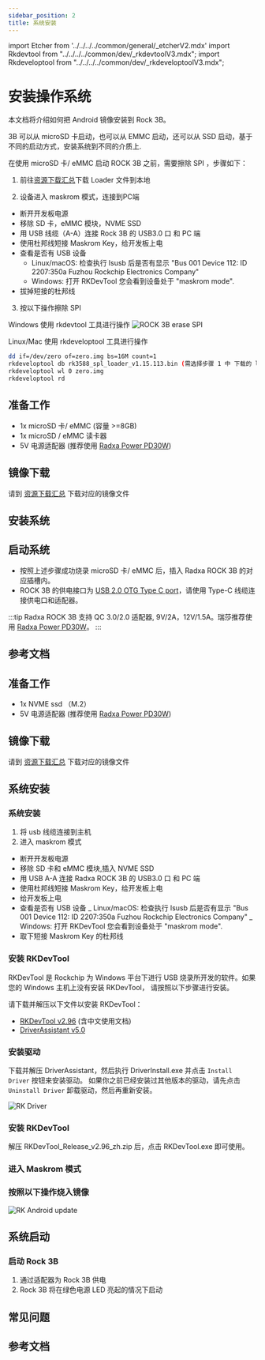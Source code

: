 ```yaml
---
sidebar_position: 2
title: 系统安装
---
```


import Etcher from '../../../../common/general/\_etcherV2.mdx'
import Rkdevtool from "../../../../common/dev/\_rkdevtoolV3.mdx";
import Rkdeveloptool from "../../../../common/dev/\_rkdeveloptoolV3.mdx";

# 安装操作系统

本文档将介绍如何把 Android 镜像安装到 Rock 3B。

3B 可以从 microSD 卡启动，也可以从 EMMC 启动，还可以从 SSD 启动，基于不同的启动方式，安装系统到不同的介质上.

<Tabs queryString="target">

<TabItem value="microsd/emmc" label="使用对应读卡器安装系统到 microSD / eMMC ">

在使用 microSD 卡/ eMMC 启动 ROCK 3B 之前，需要擦除 SPI ，步骤如下：

1. 前往[资源下载汇总](../../../images.md)下载 Loader 文件到本地

2. 设备进入 maskrom 模式，连接到PC端

- 断开开发板电源
- 移除 SD 卡，eMMC 模块，NVME SSD
- 用 USB 线缆（A-A）连接 Rock 3B 的 USB3.0 口 和 PC 端
- 使用杜邦线短接 Maskrom Key，给开发板上电
- 查看是否有 USB 设备
  - Linux/macOS: 检查执行 lsusb 后是否有显示 "Bus 001 Device 112: ID 2207:350a Fuzhou Rockchip Electronics Company"
  - Windows: 打开 RKDevTool 您会看到设备处于 "maskrom mode".
- 拔掉短接的杜邦线

3. 按以下操作擦除 SPI

<Tabs queryString="target">

<TabItem value="windows" label="Windows">

Windows 使用 rkdevtool 工具进行操作
![ROCK 3B erase SPI](/img/rock5itx/rock5itx_erase_spi_zh.webp)

</TabItem>

<TabItem value="linux/mac" label="Linux/Mac">

Linux/Mac 使用 rkdeveloptool 工具进行操作

```bash
dd if=/dev/zero of=zero.img bs=16M count=1
rkdeveloptool db rk3588_spl_loader_v1.15.113.bin (需选择步骤 1 中 下载的 loader 文件)
rkdeveloptool wl 0 zero.img
rkdeveloptool rd
```

</TabItem>

</Tabs>

## 准备工作

- 1x microSD 卡/ eMMC (容量 >=8GB)
- 1x microSD / eMMC 读卡器
- 5V 电源适配器 (推荐使用 [Radxa Power PD30W](../../accessories/pd-30w))

## 镜像下载

请到 [资源下载汇总](../../../images.md) 下载对应的镜像文件

## 安装系统

<Etcher model="rock3b" />

## 启动系统

- 按照上述步骤成功烧录 microSD 卡/ eMMC 后，插入 Radxa ROCK 3B 的对应插槽内。
- ROCK 3B 的供电接口为 [USB 2.0 OTG Type C port](/rock3/rock3b/hardware-design/hardware-interface.md)，请使用 Type-C 线缆连接供电口和适配器。

:::tip
Radxa ROCK 3B 支持 QC 3.0/2.0 适配器, 9V/2A，12V/1.5A。瑞莎推荐使用 [Radxa Power PD30W](../../../../accessories/pd_30w.md)。
:::

## 参考文档

</TabItem>

<TabItem value="spi_nvme" label="安装系统到 SPI-NVME ">

## 准备工作

- 1x NVME ssd （M.2）
- 5V 电源适配器 (推荐使用 [Radxa Power PD30W](../../accessories/pd-30w))

## 镜像下载

请到 [资源下载汇总](../../../images.md) 下载对应的镜像文件

## 系统安装

### 系统安装

1. 将 usb 线缆连接到主机
2. 进入 maskrom 模式

- 断开开发板电源
- 移除 SD 卡和 eMMC 模块,插入 NVME SSD
- 用 USB A-A 连接 Radxa ROCK 3B 的 USB3.0 口 和 PC 端
- 使用杜邦线短接 Maskrom Key，给开发板上电
- 给开发板上电
- 查看是否有 USB 设备
  _ Linux/macOS: 检查执行 lsusb 后是否有显示 "Bus 001 Device 112: ID 2207:350a Fuzhou Rockchip Electronics Company"
  _ Windows: 打开 RKDevTool 您会看到设备处于 "maskrom mode".
- 取下短接 Maskrom Key 的杜邦线

<Tabs queryString="target">

<TabItem value="linux" label="Linux">

<Rkdeveloptool platform="linux">
</Rkdeveloptool>

</TabItem>

<TabItem value="mac" label="mac">

<Rkdeveloptool platform="macos">
</Rkdeveloptool>

</TabItem>

<TabItem value="windows" label="Windows">

### 安装 RKDevTool

RKDevTool 是 Rockchip 为 Windows 平台下进行 USB 烧录所开发的软件。如果您的 Windows 主机上没有安装 RKDevTool， 请按照以下步骤进行安装。

请下载并解压以下文件以安装 RKDevTool：

- [RKDevTool v2.96](https://dl.radxa.com/tools/windows/RKDevTool_Release_v2.96_zh.zip) (含中文使用文档)
- [DriverAssistant v5.0](https://dl.radxa.com/tools/windows/DriverAssitant_v5.0.zip)

### 安装驱动

下载并解压 DriverAssistant，然后执行 DriverInstall.exe 并点击 `Install Driver` 按钮来安装驱动。
如果你之前已经安装过其他版本的驱动，请先点击 `Uninstall Driver` 卸载驱动，然后再重新安装。

![RK Driver](/img/configuration/RK-Driver-Assistant-Install-Uninstall.webp)

### 安装 RKDevTool

解压 RKDevTool_Release_v2.96_zh.zip 后，点击 RKDevTool.exe 即可使用。

### 进入 Maskrom 模式

### 按照以下操作烧入镜像

![RK Android update](/img/rock5itx/rock5itx_android_update_zh.webp)

</TabItem>

</Tabs>

## 系统启动

### 启动 Rock 3B

1. 通过适配器为 Rock 3B 供电
2. Rock 3B 将在绿色电源 LED 亮起的情况下启动

</TabItem>

</Tabs>

## 常见问题

## 参考文档
